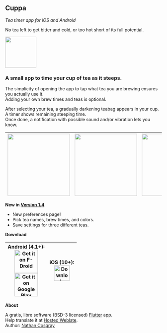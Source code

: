 ## Cuppa

_Tea timer app for iOS and Android_

No tea left to get bitter and cold, or too hot short of its full potential.

<img src="https://github.com/ncosgray/cuppa_mobile/blob/master/fastlane/metadata/android/en-US/images/icon.png" width="100"/>

### A small app to time your cup of tea as it steeps.

The simplicity of opening the app to tap what tea you are brewing ensures you actually use it. \
Adding your own brew times and teas is optional.

After selecting your tea, a gradually darkening teabag appears in your cup. \
A timer shows remaining steeping time. \
Once done, a notification with possible sound and/or vibration lets you know.

<img src="https://github.com/ncosgray/cuppa_mobile/blob/master/fastlane/metadata/android/en-US/images/phoneScreenshots/1.png" width="200"/>|<img src="https://github.com/ncosgray/cuppa_mobile/blob/master/fastlane/metadata/android/en-US/images/phoneScreenshots/2.png" width="200"/>|<img src="https://github.com/ncosgray/cuppa_mobile/blob/master/fastlane/metadata/android/en-US/images/phoneScreenshots/3.png" width="200"/>|<img src="https://github.com/ncosgray/cuppa_mobile/blob/master/fastlane/metadata/android/en-US/images/phoneScreenshots/4.png" width="200"/>
-|-|-|-

**New in [Version 1.4](https://github.com/ncosgray/cuppa_mobile/releases/tag/1.4)**

* New preferences page!
* Pick tea names, brew times, and colors.
* Save settings for three different teas.

**Download**

Android (4.1+):<br/><a href="https://f-droid.org/en/packages/com.nathanatos.Cuppa/"><img src="https://fdroid.gitlab.io/artwork/badge/get-it-on.png" alt="Get it on F-Droid" height="75"><br/><a href="https://play.google.com/store/apps/details?id=com.nathanatos.Cuppa"><img src="https://play.google.com/intl/en_us/badges/static/images/badges/en_badge_web_generic.png" alt="Get it on Google Play" height="75"/></a></a>|iOS (10+):<br/><a href="https://itunes.apple.com/us/app/cuppa-tea-timer/id1241458171"><img src="https://tools.applemediaservices.com/api/badges/download-on-the-app-store/black/en-us" alt="Download on the App Store" height="50"/></a>
-|-

**About**

A gratis, libre software (BSD-3 licensed) [Flutter](http://flutter.io) app. \
Help translate it at [Hosted Weblate](https://hosted.weblate.org/projects/cuppa/). \
Author: [Nathan Cosgray](https://www.nathanatos.com)
